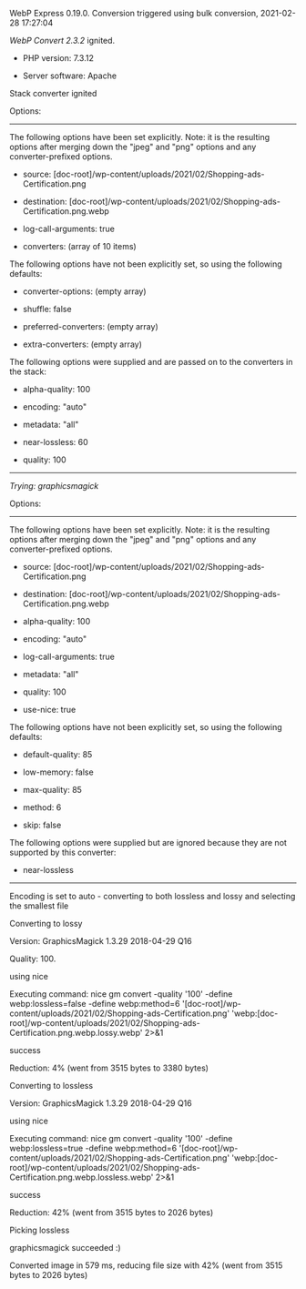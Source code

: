 WebP Express 0.19.0. Conversion triggered using bulk conversion, 2021-02-28 17:27:04

*WebP Convert 2.3.2*  ignited.
- PHP version: 7.3.12
- Server software: Apache

Stack converter ignited

Options:
------------
The following options have been set explicitly. Note: it is the resulting options after merging down the "jpeg" and "png" options and any converter-prefixed options.
- source: [doc-root]/wp-content/uploads/2021/02/Shopping-ads-Certification.png
- destination: [doc-root]/wp-content/uploads/2021/02/Shopping-ads-Certification.png.webp
- log-call-arguments: true
- converters: (array of 10 items)

The following options have not been explicitly set, so using the following defaults:
- converter-options: (empty array)
- shuffle: false
- preferred-converters: (empty array)
- extra-converters: (empty array)

The following options were supplied and are passed on to the converters in the stack:
- alpha-quality: 100
- encoding: "auto"
- metadata: "all"
- near-lossless: 60
- quality: 100
------------


*Trying: graphicsmagick* 

Options:
------------
The following options have been set explicitly. Note: it is the resulting options after merging down the "jpeg" and "png" options and any converter-prefixed options.
- source: [doc-root]/wp-content/uploads/2021/02/Shopping-ads-Certification.png
- destination: [doc-root]/wp-content/uploads/2021/02/Shopping-ads-Certification.png.webp
- alpha-quality: 100
- encoding: "auto"
- log-call-arguments: true
- metadata: "all"
- quality: 100
- use-nice: true

The following options have not been explicitly set, so using the following defaults:
- default-quality: 85
- low-memory: false
- max-quality: 85
- method: 6
- skip: false

The following options were supplied but are ignored because they are not supported by this converter:
- near-lossless
------------

Encoding is set to auto - converting to both lossless and lossy and selecting the smallest file

Converting to lossy
Version: GraphicsMagick 1.3.29 2018-04-29 Q16 
Quality: 100. 
using nice
Executing command: nice gm convert -quality '100' -define webp:lossless=false -define webp:method=6 '[doc-root]/wp-content/uploads/2021/02/Shopping-ads-Certification.png' 'webp:[doc-root]/wp-content/uploads/2021/02/Shopping-ads-Certification.png.webp.lossy.webp' 2>&1
success
Reduction: 4% (went from 3515 bytes to 3380 bytes)

Converting to lossless
Version: GraphicsMagick 1.3.29 2018-04-29 Q16 
using nice
Executing command: nice gm convert -quality '100' -define webp:lossless=true -define webp:method=6 '[doc-root]/wp-content/uploads/2021/02/Shopping-ads-Certification.png' 'webp:[doc-root]/wp-content/uploads/2021/02/Shopping-ads-Certification.png.webp.lossless.webp' 2>&1
success
Reduction: 42% (went from 3515 bytes to 2026 bytes)

Picking lossless
graphicsmagick succeeded :)

Converted image in 579 ms, reducing file size with 42% (went from 3515 bytes to 2026 bytes)
